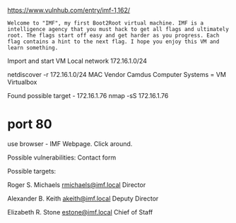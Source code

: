 https://www.vulnhub.com/entry/imf-1,162/

    Welcome to "IMF", my first Boot2Root virtual machine. IMF is a intelligence agency that you must hack to get all flags and ultimately root. The flags start off easy and get harder as you progress. Each flag contains a hint to the next flag. I hope you enjoy this VM and learn something.
    
Import and start VM
Local network 172.16.1.0/24

netdiscover -r 172.16.1.0/24
MAC Vendor Camdus Computer Systems = VM Virtualbox

Found possible target - 172.16.1.76
nmap -sS 172.16.1.76
# port 80

use browser - IMF Webpage. Click around.

Possible vulnerabilities:
Contact form

Possible targets:

Roger S. Michaels
rmichaels@imf.local
Director

Alexander B. Keith
akeith@imf.local
Deputy Director

Elizabeth R. Stone
estone@imf.local
Chief of Staff

